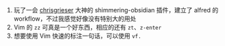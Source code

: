 1. 玩了一会 [chrisgrieser]( https://github.com/chrisgrieser/shimmering-obsidian/commits?author=chrisgrieser "View all commits by chrisgrieser") 大神的 shimmering-obsidian 插件，建立了 alfred 的 workflow，不过我感觉好像没有特别大的用处
2. Vim 的 `zz` 可真是一个好东西，相应的还有 `zt`、`z-enter`
3. 想要使用 Vim 快速的标注一句话，可以使用 `vf.`
